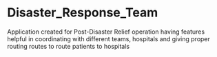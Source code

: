 Disaster_Response_Team
======================

Application created for Post-Disaster Relief operation having features helpful in coordinating with different teams, hospitals and giving proper routing routes to route patients to hospitals

